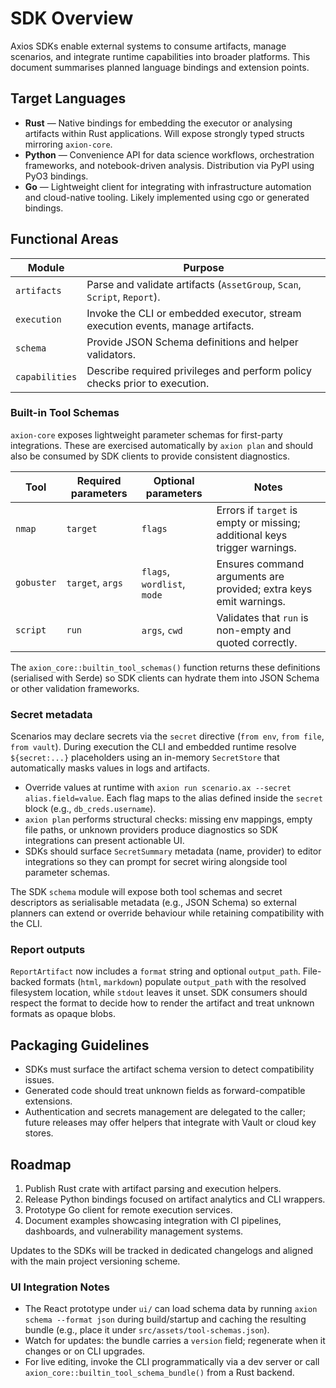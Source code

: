 # SDK Overview

Axios SDKs enable external systems to consume artifacts, manage scenarios, and integrate runtime capabilities into broader platforms. This document summarises planned language bindings and extension points.

## Target Languages

- **Rust** — Native bindings for embedding the executor or analysing artifacts within Rust applications. Will expose strongly typed structs mirroring `axion-core`.
- **Python** — Convenience API for data science workflows, orchestration frameworks, and notebook-driven analysis. Distribution via PyPI using PyO3 bindings.
- **Go** — Lightweight client for integrating with infrastructure automation and cloud-native tooling. Likely implemented using cgo or generated bindings.

## Functional Areas

| Module   | Purpose                                                                   |
|----------|---------------------------------------------------------------------------|
| `artifacts` | Parse and validate artifacts (`AssetGroup`, `Scan`, `Script`, `Report`). |
| `execution` | Invoke the CLI or embedded executor, stream execution events, manage artifacts. |
| `schema`    | Provide JSON Schema definitions and helper validators.                |
| `capabilities` | Describe required privileges and perform policy checks prior to execution. |

### Built-in Tool Schemas

`axion-core` exposes lightweight parameter schemas for first-party integrations. These are exercised automatically by `axion plan` and should also be consumed by SDK clients to provide consistent diagnostics.

| Tool      | Required parameters       | Optional parameters           | Notes |
|-----------|---------------------------|-------------------------------|-------|
| `nmap`    | `target`                  | `flags`                       | Errors if `target` is empty or missing; additional keys trigger warnings. |
| `gobuster`| `target`, `args`          | `flags`, `wordlist`, `mode`   | Ensures command arguments are provided; extra keys emit warnings. |
| `script`  | `run`                     | `args`, `cwd`                 | Validates that `run` is non-empty and quoted correctly. |

The `axion_core::builtin_tool_schemas()` function returns these definitions (serialised with Serde) so SDK clients can hydrate them into JSON Schema or other validation frameworks.

### Secret metadata

Scenarios may declare secrets via the `secret` directive (`from env`, `from file`, `from vault`). During execution the CLI and embedded runtime resolve `${secret:...}` placeholders using an in-memory `SecretStore` that automatically masks values in logs and artifacts.

- Override values at runtime with `axion run scenario.ax --secret alias.field=value`. Each flag maps to the alias defined inside the `secret` block (e.g., `db_creds.username`).
- `axion plan` performs structural checks: missing env mappings, empty file paths, or unknown providers produce diagnostics so SDK integrations can present actionable UI.
- SDKs should surface `SecretSummary` metadata (name, provider) to editor integrations so they can prompt for secret wiring alongside tool parameter schemas.

The SDK `schema` module will expose both tool schemas and secret descriptors as serialisable metadata (e.g., JSON Schema) so external planners can extend or override behaviour while retaining compatibility with the CLI.

### Report outputs

`ReportArtifact` now includes a `format` string and optional `output_path`. File-backed formats (`html`, `markdown`) populate `output_path` with the resolved filesystem location, while `stdout` leaves it unset. SDK consumers should respect the format to decide how to render the artifact and treat unknown formats as opaque blobs.

## Packaging Guidelines

- SDKs must surface the artifact schema version to detect compatibility issues.
- Generated code should treat unknown fields as forward-compatible extensions.
- Authentication and secrets management are delegated to the caller; future releases may offer helpers that integrate with Vault or cloud key stores.

## Roadmap

1. Publish Rust crate with artifact parsing and execution helpers.
2. Release Python bindings focused on artifact analytics and CLI wrappers.
3. Prototype Go client for remote execution services.
4. Document examples showcasing integration with CI pipelines, dashboards, and vulnerability management systems.

Updates to the SDKs will be tracked in dedicated changelogs and aligned with the main project versioning scheme.


### UI Integration Notes

- The React prototype under `ui/` can load schema data by running `axion schema --format json` during build/startup and caching the resulting bundle (e.g., place it under `src/assets/tool-schemas.json`).
- Watch for updates: the bundle carries a `version` field; regenerate when it changes or on CLI upgrades.
- For live editing, invoke the CLI programmatically via a dev server or call `axion_core::builtin_tool_schema_bundle()` from a Rust backend.
